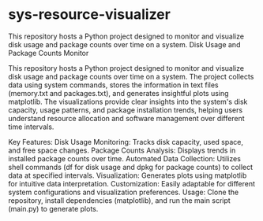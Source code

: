 # sys-resource-visualizer
This repository hosts a Python project designed to monitor and visualize disk usage and package counts over time on a system.
Disk Usage and Package Counts Monitor

This repository hosts a Python project designed to monitor and visualize disk usage and package counts over time on a system. The project collects data using system commands, stores the information in text files (memory.txt and packages.txt), and generates insightful plots using matplotlib. The visualizations provide clear insights into the system's disk capacity, usage patterns, and package installation trends, helping users understand resource allocation and software management over different time intervals.

Key Features:
Disk Usage Monitoring: Tracks disk capacity, used space, and free space changes.
Package Counts Analysis: Displays trends in installed package counts over time.
Automated Data Collection: Utilizes shell commands (df for disk usage and dpkg for package counts) to collect data at specified intervals.
Visualization: Generates plots using matplotlib for intuitive data interpretation.
Customization: Easily adaptable for different system configurations and visualization preferences.
Usage:
Clone the repository, install dependencies (matplotlib), and run the main script (main.py) to generate plots.

